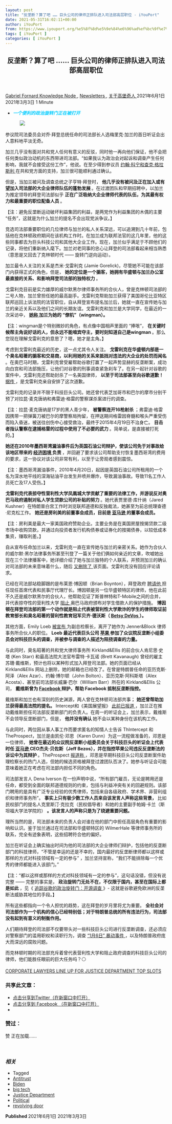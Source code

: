 ```yaml
---
layout: post
title: "反垄断？算了吧 …… 巨头公司的律师正排队进入司法部高层职位 - iYouPort"
date: 2021-05-31T16:02:11+00:00
author: iYouPort
from: https://www.iyouport.org/%e5%8f%8d%e5%9e%84%e6%96%ad%ef%bc%9f%e7%ae%97%e4%ba%86%e5%90%a7-%e5%b7%a8%e5%a4%b4%e5%85%ac%e5%8f%b8%e7%9a%84%e5%be%8b%e5%b8%88%e6%ad%a3%e6%8e%92%e9%98%9f%e8%bf%9b%e5%85%a5/
tags: [ iYouPort ]
categories: [ iYouPort ]
---
```


<article class="post-16165 post type-post status-publish format-standard has-post-thumbnail hentry category-knowledge-node category-newsletters category-57 tag-antitrust tag-biden tag-big-tech tag-justice-department tag-political tag-revolving-door" id="post-16165">
 <header class="entry-header">
  <h1 class="entry-title">
   反垄断？算了吧 …… 巨头公司的律师正排队进入司法部高层职位
  </h1>
 </header>
 <div class="entry-meta">
  <span class="byline">
   <a href="https://www.iyouport.org/author/gabrielfornard/" rel="author" title="由Gabriel Fornard发布">
    Gabriel Fornard
   </a>
  </span>
  <span class="cat-links">
   <a href="https://www.iyouport.org/category/knowledge-node/" rel="category tag">
    Knowledge Node
   </a>
   ,
   <a href="https://www.iyouport.org/category/newsletters/" rel="category tag">
    Newsletters
   </a>
   ,
   <a href="https://www.iyouport.org/category/%e5%85%b3%e4%ba%8e%e9%ab%98%e5%a0%a1%e5%a5%87%e4%ba%ba/" rel="category tag">
    关于高堡奇人
   </a>
  </span>
  <span class="published-on">
   <time class="entry-date published" datetime="2021-06-01T00:02:11+08:00">
    2021年6月1日
   </time>
   <time class="updated" datetime="2021-03-03T16:49:25+08:00">
    2021年3月3日
   </time>
  </span>
  <span class="word-count">
   1 Minute
  </span>
 </div>
 <div class="entry-content">
  <ul>
   <li class="graf graf--p">
    <span style="color: #00ccff;">
     <em>
      <strong>
       一个便利的政治旋转门正在被打开
      </strong>
     </em>
    </span>
   </li>
  </ul>
  <figure class="graf graf--figure">
   <img class="graf-image aligncenter jetpack-lazy-image" data-height="1300" data-image-id="0*QvAXeokuUTol50Uy" data-lazy-src="https://cdn-images-1.medium.com/max/1067/0*QvAXeokuUTol50Uy?is-pending-load=1" data-width="2600" src="https://cdn-images-1.medium.com/max/1067/0*QvAXeokuUTol50Uy" srcset="data:image/gif;base64,R0lGODlhAQABAIAAAAAAAP///yH5BAEAAAAALAAAAAABAAEAAAIBRAA7"/>
   <noscript>
    <img class="graf-image aligncenter" data-height="1300" data-image-id="0*QvAXeokuUTol50Uy" data-width="2600" src="https://cdn-images-1.medium.com/max/1067/0*QvAXeokuUTol50Uy"/>
   </noscript>
  </figure>
  <p class="graf graf--p">
   参议院司法委员会对乔·拜登总统任命的司法部长人选梅里克·加兰的首日听证会出人意料地平淡无奇。
  </p>
  <p class="graf graf--p">
   加兰几乎没有面对共和党人任何有意义的反驳，同时他一再向他们保证，他不会把任何类似政治动机的东西带进司法部。“如果我认为政治会对起诉和调查产生任何影响，我就不会接受这份工作”，他说。在至少得到参议员
   <a class="markup--anchor markup--p-anchor" data-href="https://twitter.com/bresreports/status/1363967021868810242" href="https://twitter.com/bresreports/status/1363967021868810242" rel="noopener" target="_blank">
    约翰·科宁和查克·格拉斯利
   </a>
   在共和党方面的支持，加兰很可能顺利通过确认。
  </p>
  <p class="graf graf--p">
   但是，当加兰被问及调查总统之子亨特·拜登时，
   <strong class="markup--strong markup--p-strong">
    他几乎没有被问及正在加入或有望加入司法部的大企业律师队伍的蓬勃发展
   </strong>
   。在过渡团队和早期招聘中，以加兰为推定领导的拜登司法部似乎
   <strong class="markup--strong markup--p-strong">
    正在广泛吸纳大企业律师代表的队伍，为其最有权力和最重要的职位配备人员
   </strong>
   。
  </p>
  <p class="graf graf--p">
   【注：避免反垄断运动破坏利益集团的利益，是两党作为利益集团的木偶的主要 “任务”，这就是为什么加兰的提名不会出现党派争议。】
  </p>
  <p class="graf graf--p">
   竞选司法部重要职位的几位律师与加兰的私人关系深远，可以追溯到几十年前，包括他在克林顿政府期间在该机构工作时。在加兰成为联邦法官的这几年里，他的这些同事都去为巨头科技公司和其他大企业工作。现在，加兰似乎满足于不顾他们的记录，将他们重新纳入麾下。加兰对老同事的忠心让拜登的司法部看起来相当熟悉（意思是又回去了克林顿时代 —— 旋转门逆向运动）。
  </p>
  <p class="graf graf--p">
   加兰最令人关注的关系是杰米·戈雷利克 (Jamie Gorelick)，尽管她不可能在该部门内获得正式的角色，但是，
   <strong class="markup--strong markup--p-strong">
    她的定位是一个掮客，她拥有华盛顿与加兰办公室最直接的关系、和影响拜登司法部的独特权力
   </strong>
   。
  </p>
  <p class="graf graf--p">
   戈雷利克目前是实力雄厚的威尔默黑尔律师事务所的合伙人，曾是克林顿司法部的二号人物，加兰曾担任她的最高副手。戈雷利克帮助加兰获得了美国哥伦比亚特区联邦巡回上诉法院的法官职位，自从拜登宣布提名加兰后，她就一直在宣传她与加兰的亲近关系以及他们之间的长期友谊。戈雷利克和加兰是大学同学，在最近的一次采访中，
   <a class="markup--anchor markup--p-anchor" data-href="https://www.lawfareblog.com/lawfare-podcast-jamie-gorelick-merrick-garland-and-justice-department-team" href="https://www.lawfareblog.com/lawfare-podcast-jamie-gorelick-merrick-garland-and-justice-department-team" rel="noopener" target="_blank">
    <strong class="markup--strong markup--p-strong">
     她称
    </strong>
   </a>
   <strong class="markup--strong markup--p-strong">
    加兰为她的 “僚机”（wingman）。
   </strong>
  </p>
  <p class="graf graf--p">
   【注：wingman是个特别微妙的角色，有点像中国相声里面的 “捧哏”，
   <strong class="markup--strong markup--p-strong">
    在关键时候帮主角说好话的人，但永远不能喧宾夺主，要时刻知道自己是wingman
   </strong>
   。那么您现在理解戈雷利克的意思了？嗯，她才是主角。】
  </p>
  <p class="graf graf--p">
   考虑到戈雷利克最近的历史，这一点尤其令人关注。
   <strong class="markup--strong markup--p-strong">
    戈雷利克在华盛顿内部是一个臭名昭著的掮客和交易商，以利用她的关系来抵挡对违法的大企业的处罚而闻名
   </strong>
   。在奥巴马时期，戈雷利克曾受雇帮助谷歌打赢了一起声势显赫的反垄断案，成功向白宫和司法部施压，让他们对谷歌的刑事调查紧急刹车了。在另一起针对谷歌的案件中，戈雷利克还帮助封杀了一名美国律师，
   <strong class="markup--strong markup--p-strong">
    以至于司法部甚至向谷歌道歉！
   </strong>
   <a class="markup--anchor markup--p-anchor" data-href="https://musictechpolicy.com/2016/08/09/how-google-took-over-the-justice-department-antitrust-division-renata-hesses-timeline/" href="https://musictechpolicy.com/2016/08/09/how-google-took-over-the-justice-department-antitrust-division-renata-hesses-timeline/" rel="noopener" target="_blank">
    据传
   </a>
   ，是戈雷利克亲自安排了这次道歉。
  </p>
  <p class="graf graf--p">
   戈雷利克的记录并不限于科技巨头公司。她还曾代表芝加哥市和巴尔的摩市分别干预了对拉昆·麦克唐纳和弗雷迪·格雷的警察谋杀案进行的调查。
  </p>
  <p class="graf graf--p">
   【注：拉昆·麦克唐纳是17岁的黑人青少年，
   <strong class="markup--strong markup--p-strong">
    被警察连开16枪射杀
   </strong>
   ；弗雷迪·格雷因携带一把弹簧刀被巴尔的摩警察局拘留，在押送期间格雷因脊髓和喉头严重受伤而陷入昏迷，被送往创伤中心接受救治，最终于2015年4月19日不治身亡。
   <strong class="markup--strong markup--p-strong">
    目击者指认警察在逮捕格雷的过程中使用了不必要的武力
   </strong>
   。简单说，是直接被打死的。】
  </p>
  <p class="graf graf--p">
   <strong class="markup--strong markup--p-strong">
    她还在2010年墨西哥湾漏油事件后为英国石油公司辩护，使该公司免于对事故给该地区带来的
   </strong>
   <a class="markup--anchor markup--p-anchor" data-href="https://www.wsj.com/articles/SB10001424052748704638504575319080942638278" href="https://www.wsj.com/articles/SB10001424052748704638504575319080942638278" rel="noopener" target="_blank">
    <strong class="markup--strong markup--p-strong">
     经济困境
    </strong>
   </a>
   <strong class="markup--strong markup--p-strong">
    负责
   </strong>
   ，并回避了要求该公司帮助支付恢复墨西哥湾的费用的要求，这一协议对该公司非常有利，以至于让旁观者感到震惊。
  </p>
  <p class="graf graf--p">
   【注：墨西哥湾漏油事件，2010年4月20日，起因是英国石油公司所租用的一个名为深水地平线的深海钻油平台发生井喷并爆炸，导致漏油事故。导致11名工作人员死亡及17人受伤。】
  </p>
  <p class="graf graf--p">
   <strong class="markup--strong markup--p-strong">
    戈雷利克代表掠夺性营利性大学凤凰城大学贡献了重要的法律工作，并游说反对奥巴马政府遏制对私人学生贷款公司的补贴的努力
   </strong>
   。她代表贾里德·库什纳（Jared Kushner）在特朗普白宫工作时浏览联邦道德和反独裁法，她甚至为前总统理查德·尼克松工作。
   <strong class="markup--strong markup--p-strong">
    她还是房利美的前董事会成员，目前是
   </strong>
   <a class="markup--anchor markup--p-anchor" data-href="https://www.iyouport.org/category/%e5%85%b3%e4%ba%8e%e8%b0%b7%e6%ad%8c/" href="https://www.iyouport.org/category/%e5%85%b3%e4%ba%8e%e8%b0%b7%e6%ad%8c/" rel="noopener" target="_blank">
    <strong class="markup--strong markup--p-strong">
     亚马逊
    </strong>
   </a>
   <strong class="markup--strong markup--p-strong">
    的董事会成员。
   </strong>
  </p>
  <p class="graf graf--p">
   【注：房利美是最大一家美国政府赞助企业。主要业务是在美国房屋按揭贷款二级市场中收购贷款，并通过向投资者发行机构债券或证券化的按揭债券，以较低成本集资，赚取利差。】
  </p>
  <p class="graf graf--p">
   自从宣布任命加兰以来，戈雷利克一直在宣传她与加兰的亲密关系。她作为合伙人的威尔默·黑尔法律事务所甚至刊登了一篇关于他们俩如何亲近的文章，吹嘘她出现在三个法律播客中，她详细介绍了她与加兰独特的个人联系，并预测加兰的确认对司法部的未来意味着什么，随后
   <a class="markup--anchor markup--p-anchor" data-href="https://www.wilmerhale.com/en/insights/news/20210129-jamie-gorelick-discusses-her-long-ties-to-merrick-garland-and-dojs-future" href="https://www.wilmerhale.com/en/insights/news/20210129-jamie-gorelick-discusses-her-long-ties-to-merrick-garland-and-dojs-future" rel="noopener" target="_blank">
    又删除了
   </a>
   该页面。戈雷利克没有回应评论请求。
  </p>
  <p class="graf graf--p">
   已经在司法部站稳脚跟的是布莱恩·博因顿（Brian Boynton），拜登政府
   <a class="markup--anchor markup--p-anchor" data-href="https://www.republicreport.org/2021/biden-justice-dept-hires-for-profit-college-lawyer-and-hes-defending-betsy-devos/" href="https://www.republicreport.org/2021/biden-justice-dept-hires-for-profit-college-lawyer-and-hes-defending-betsy-devos/" rel="noopener" target="_blank">
    聘请他
   </a>
   担任现任首席代表和民事厅代理厅长。博因顿是另一位华盛顿特区的律师，他在此前不久还是威尔默黑尔的合伙人，他帮助见证了斯普林特和T-Mobile之间的合并，并代表掠夺性的营利性大学
   <a class="markup--anchor markup--p-anchor" data-href="https://www.republicreport.org/2021/biden-justice-dept-hires-for-profit-college-lawyer-and-hes-defending-betsy-devos/" href="https://www.republicreport.org/2021/biden-justice-dept-hires-for-profit-college-lawyer-and-hes-defending-betsy-devos/" rel="noopener" target="_blank">
    阻止
   </a>
   奥巴马政府颁布对学生借款人的保护措施。
   <strong class="markup--strong markup--p-strong">
    博因顿在拜登司法部的第一个动作就是阻止代表被营利性大学欺诈的学生的律师取证前教育部长和臭名昭著的营利性教育冠军贝齐·德沃斯（
   </strong>
   <a class="markup--anchor markup--p-anchor" data-href="https://www.republicreport.org/2021/goodbye-betsy-devos-who-treated-struggling-students-as-con-artists/" href="https://www.republicreport.org/2021/goodbye-betsy-devos-who-treated-struggling-students-as-con-artists/" rel="noopener" target="_blank">
    <strong class="markup--strong markup--p-strong">
     Betsy DeVos
    </strong>
   </a>
   <strong class="markup--strong markup--p-strong">
    ）。
   </strong>
  </p>
  <p class="graf graf--p">
   其他方面，Emily Loeb
   <a class="markup--anchor markup--p-anchor" data-href="https://jenner.com/library/press_releases/20637" href="https://jenner.com/library/press_releases/20637" rel="noopener" target="_blank">
    被宣布
   </a>
   为副总检察长，离开了她作为 Jenner&amp;Block 律师事务所合伙人的职位。
   <strong class="markup--strong markup--p-strong">
    Loeb 最近代表巨头公司
   </strong>
   <a class="markup--anchor markup--p-anchor" data-href="https://www.iyouport.org/category/%e5%85%b3%e4%ba%8e%e8%8b%b9%e6%9e%9c%e3%80%81%e5%be%ae%e8%bd%af%e5%92%8ctwitter/" href="https://www.iyouport.org/category/%e5%85%b3%e4%ba%8e%e8%8b%b9%e6%9e%9c%e3%80%81%e5%be%ae%e8%bd%af%e5%92%8ctwitter/" rel="noopener" target="_blank">
    <strong class="markup--strong markup--p-strong">
     苹果
    </strong>
   </a>
   <strong class="markup--strong markup--p-strong">
    参加了众议院反垄断小组委员会对科技巨头的调查，并被参与调查的人描述为阻挠调查的力量。
   </strong>
  </p>
  <p class="graf graf--p">
   与此同时，臭名昭著的共和党大律师事务所 Kirkland&amp;Ellis 的前合伙人肯尼思·史塔 (Ken Starr) 和最高法院大法官布雷特·卡瓦诺 (Brett Kavanaugh) 曾经的雇主苏珊·戴维斯，预计也将以某种形式加入拜登司法部。她的页面已经从 Kirkland&amp;Ellis 网站上删除，她的邮箱也已经改了。在曾是特朗普任命的亚历克斯·阿泽（Alex Azar）、约翰·博尔顿（John Bolton）、亚历克斯·阿科斯塔（Alex Acosta）、甚至前司法部长威廉·巴尔（William Barr）所在的 Kirkland&amp;Ellis 公司，
   <strong class="markup--strong markup--p-strong">
    戴维斯曾为
   </strong>
   <a class="markup--anchor markup--p-anchor" data-href="https://www.iyouport.org/category/%e5%85%b3%e4%ba%8e-facebook/" href="https://www.iyouport.org/category/%e5%85%b3%e4%ba%8e-facebook/" rel="noopener" target="_blank">
    <strong class="markup--strong markup--p-strong">
     Facebook
    </strong>
   </a>
   <strong class="markup--strong markup--p-strong">
    辩护，帮助 Facebook 抵制反垄断指控。
   </strong>
  </p>
  <p class="graf graf--p">
   戴维斯和加兰也有深刻的历史渊源，两人曾在克林顿司法部共事；
   <strong class="markup--strong markup--p-strong">
    她还曾帮助加兰获得最高法院的提名。
   </strong>
   Intercept和《美国展望报》
   <a class="markup--anchor markup--p-anchor" data-href="https://prospect.org/cabinet-watch/merrick-garland-wants-former-facebook-lawyer-to-top-antitrust-division-susan-davies/" href="https://prospect.org/cabinet-watch/merrick-garland-wants-former-facebook-lawyer-to-top-antitrust-division-susan-davies/" rel="noopener" target="_blank">
    此前已报道
   </a>
   ，加兰正在推动戴维斯担任司法部反垄断部门的负责人。在周一的听证会上，加兰表示，戴维斯不会领导反垄断部门，但是，
   <strong class="markup--strong markup--p-strong">
    他并没有确认
   </strong>
   她不会以某种身份在该机构工作。
  </p>
  <p class="graf graf--p">
   与此同时，两位因从事人事工作而要求匿名的知情人士告诉 ThIntercept 和 TheProspect，加兰是由凯伦·邓恩（Karen Dunn）为这一流程做准备的，邓恩是一位律师，
   <strong class="markup--strong markup--p-strong">
    她曾在最近的众议院反垄断小组委员会关于科技巨头的听证会上代表时任
   </strong>
   <a class="markup--anchor markup--p-anchor" data-href="https://www.iyouport.org/category/%e5%85%b3%e4%ba%8e%e8%b0%b7%e6%ad%8c/" href="https://www.iyouport.org/category/%e5%85%b3%e4%ba%8e%e8%b0%b7%e6%ad%8c/" rel="noopener" target="_blank">
    <strong class="markup--strong markup--p-strong">
     亚马逊
    </strong>
   </a>
   <strong class="markup--strong markup--p-strong">
    CEO杰夫·贝佐斯（Jeff Bezos），并在指控苹果公司违反反垄断法的诉讼中为其辩护
   </strong>
   。TheProspect
   <a class="markup--anchor markup--p-anchor" data-href="https://prospect.org/power/bright-spot-amid-biden-middle-of-the-road-approach-antitrust/" href="https://prospect.org/power/bright-spot-amid-biden-middle-of-the-road-approach-antitrust/" rel="noopener" target="_blank">
    报道称
   </a>
   ，邓恩是早期科技巨头公司反垄断案件助理检察长的热门人选，但她的候选资格被拜登过渡团队否决了。她参与听证会可能意味着她正在考虑在司法部内担任不同的角色。
  </p>
  <p class="graf graf--p">
   司法部发言人 Dena Iverson 在一份声明中说，“所有部门雇员，无论是聘用还是任命，都受到全面的联邦道德规则的约束，包括与利益冲突有关的回避规则。该部门聘用的是具有广泛专业经验的优秀律师，包括来自各级政府、学术界、非营利组织和律师事务所”。
   <strong class="markup--strong markup--p-strong">
    事实上只有极少数工作人员来自该发言人声称这些背景，
   </strong>
   比如民权部门的提名人克里斯汀·克拉克（民权倡导者）和她的主要副手帕姆·卡兰（斯坦福大学法学院的）
   <strong class="markup--strong markup--p-strong">
    。该发言人的声称只是为了绕避重要问题。
   </strong>
  </p>
  <p class="graf graf--p">
   理所当然的是，司法部未来的负责人会对谁在他的部门中担任高层角色有重要的影响和认识。鉴于加兰通过在司法部和华盛顿特区的 WilmerHale 等律师事务所的联系，完全有迹象表明，这些招聘符合他的偏好。
  </p>
  <p class="graf graf--p">
   加兰在听证会上确实抽出时间为他的司法部的大企业律师们辩护，包括他的反垄断部门的科技律师，“不管是幸运的还是不幸的，国内最好的反垄断律师都以这样或那样的方式对科技领域有一定的参与” ，加兰坚持宣称，“我们不能排除每一个优秀的律师都能进入该部门。”
  </p>
  <p class="graf graf--p">
   【注：“都以这样或那样的方式对科技领域有一定的参与”，这句话没错，但没有说完整 —— 完整的事实是，
   <strong class="markup--strong markup--p-strong">
    政治旋转门无处不在，不仅限于国内，甚至在国际上都是如此
   </strong>
   ，见《
   <a class="markup--anchor markup--p-anchor" data-href="https://www.iyouport.org/%e8%bf%bd%e8%b8%aa%e8%b0%b7%e6%ad%8c%e7%9a%84%e6%94%bf%e6%b2%bb%e6%97%8b%e8%bd%ac%e9%97%a8%ef%bc%9a%e5%bc%80%e6%ba%90%e8%b0%83%e6%9f%a5/" href="https://www.iyouport.org/%e8%bf%bd%e8%b8%aa%e8%b0%b7%e6%ad%8c%e7%9a%84%e6%94%bf%e6%b2%bb%e6%97%8b%e8%bd%ac%e9%97%a8%ef%bc%9a%e5%bc%80%e6%ba%90%e8%b0%83%e6%9f%a5/" rel="noopener" target="_blank">
    追踪谷歌的政治旋转门：开源调查
   </a>
   》- 这就是谷歌避免欧洲的反垄断法威胁其地位的手段。】
  </p>
  <p class="graf graf--p">
   所有这些都指向一个令人担忧的趋势，这在拜登的岁月里将尤为重要。
   <strong class="markup--strong markup--p-strong">
    全社会对司法部作为一个机构的信心已经特别低；对于特朗普总统的所有违法行为，司法部没有起到有意义的制衡作用。
   </strong>
  </p>
  <p class="graf graf--p">
   人们期待拜登的司法部不仅要带头对一些科技巨头公司进行反垄断调查，还必须应对警察部门的滥用职权和渎职行为，调查
   <a class="markup--anchor markup--p-anchor" data-href="https://www.iyouport.org/2021%e5%bc%80%e9%97%a8%e8%a7%81%e8%a1%80%ef%bc%9a%e5%9e%84%e6%96%ad%e6%9d%83%e5%8a%9b%e7%9a%84%e7%81%be%e9%9a%be%e5%92%8c%e7%9b%b4%e6%8e%a5%e8%a1%8c%e5%8a%a8%e7%9a%84%e8%bf%ab%e5%9c%a8%e7%9c%89/" href="https://www.iyouport.org/2021%e5%bc%80%e9%97%a8%e8%a7%81%e8%a1%80%ef%bc%9a%e5%9e%84%e6%96%ad%e6%9d%83%e5%8a%9b%e7%9a%84%e7%81%be%e9%9a%be%e5%92%8c%e7%9b%b4%e6%8e%a5%e8%a1%8c%e5%8a%a8%e7%9a%84%e8%bf%ab%e5%9c%a8%e7%9c%89/" rel="noopener" target="_blank">
    “1月6日” 暴动事件
   </a>
   ，以及特朗普政府庞大而深远的腐败问题。
  </p>
  <p class="graf graf--p">
   而克林顿时期的司法部充斥着曾代表营利性大学和阻止政府调查的科技巨头公司的律师，他们能胜任眼前的巨大任务吗？⚪️
  </p>
  <p class="graf graf--p">
   <a class="markup--anchor markup--p-anchor" data-href="https://theintercept.com/2021/02/23/merrick-garland-justice-department-corporate-lawyers/?utm_medium=email&amp;utm_source=The%20Intercept%20Newsletter" href="https://theintercept.com/2021/02/23/merrick-garland-justice-department-corporate-lawyers/?utm_medium=email&amp;utm_source=The%20Intercept%20Newsletter" rel="noopener" target="_blank">
    CORPORATE LAWYERS LINE UP FOR JUSTICE DEPARTMENT TOP SLOTS
   </a>
  </p>
  <div id="atatags-1611829871-60b5b3bfda45c">
  </div>
  <div class="sharedaddy sd-sharing-enabled">
   <div class="robots-nocontent sd-block sd-social sd-social-icon sd-sharing">
    <h3 class="sd-title">
     共享此文章：
    </h3>
    <div class="sd-content">
     <ul>
      <li class="share-twitter">
       <a class="share-twitter sd-button share-icon no-text" data-shared="sharing-twitter-16165" href="https://www.iyouport.org/%e5%8f%8d%e5%9e%84%e6%96%ad%ef%bc%9f%e7%ae%97%e4%ba%86%e5%90%a7-%e5%b7%a8%e5%a4%b4%e5%85%ac%e5%8f%b8%e7%9a%84%e5%be%8b%e5%b8%88%e6%ad%a3%e6%8e%92%e9%98%9f%e8%bf%9b%e5%85%a5/?share=twitter" rel="nofollow noopener noreferrer" target="_blank" title="点击分享到Twitter">
        <span>
        </span>
        <span class="sharing-screen-reader-text">
         点击分享到Twitter（在新窗口中打开）
        </span>
       </a>
      </li>
      <li class="share-facebook">
       <a class="share-facebook sd-button share-icon no-text" data-shared="sharing-facebook-16165" href="https://www.iyouport.org/%e5%8f%8d%e5%9e%84%e6%96%ad%ef%bc%9f%e7%ae%97%e4%ba%86%e5%90%a7-%e5%b7%a8%e5%a4%b4%e5%85%ac%e5%8f%b8%e7%9a%84%e5%be%8b%e5%b8%88%e6%ad%a3%e6%8e%92%e9%98%9f%e8%bf%9b%e5%85%a5/?share=facebook" rel="nofollow noopener noreferrer" target="_blank" title="点击分享到 Facebook ">
        <span>
        </span>
        <span class="sharing-screen-reader-text">
         点击分享到 Facebook （在新窗口中打开）
        </span>
       </a>
      </li>
      <li class="share-end">
      </li>
     </ul>
    </div>
   </div>
  </div>
  <div class="sharedaddy sd-block sd-like jetpack-likes-widget-wrapper jetpack-likes-widget-unloaded" data-name="like-post-frame-161182987-16165-60b5b3bfdaa88" data-src="https://widgets.wp.com/likes/#blog_id=161182987&amp;post_id=16165&amp;origin=www.iyouport.org&amp;obj_id=161182987-16165-60b5b3bfdaa88" id="like-post-wrapper-161182987-16165-60b5b3bfdaa88">
   <h3 class="sd-title">
    赞过：
   </h3>
   <div class="likes-widget-placeholder post-likes-widget-placeholder" style="height: 55px;">
    <span class="button">
     <span>
      赞
     </span>
    </span>
    <span class="loading">
     正在加载……
    </span>
   </div>
   <span class="sd-text-color">
   </span>
   <a class="sd-link-color">
   </a>
  </div>
  <div class="jp-relatedposts" id="jp-relatedposts">
   <h3 class="jp-relatedposts-headline">
    <em>
     相关
    </em>
   </h3>
  </div>
 </div>
 <div class="entry-footer">
  <ul class="post-tags light-text">
   <li>
    Tagged
   </li>
   <li>
    <a href="https://www.iyouport.org/tag/antitrust/" rel="tag">
     Antitrust
    </a>
   </li>
   <li>
    <a href="https://www.iyouport.org/tag/biden/" rel="tag">
     Biden
    </a>
   </li>
   <li>
    <a href="https://www.iyouport.org/tag/big-tech/" rel="tag">
     big tech
    </a>
   </li>
   <li>
    <a href="https://www.iyouport.org/tag/justice-department/" rel="tag">
     Justice Department
    </a>
   </li>
   <li>
    <a href="https://www.iyouport.org/tag/political/" rel="tag">
     Political
    </a>
   </li>
   <li>
    <a href="https://www.iyouport.org/tag/revolving-door/" rel="tag">
     revolving door
    </a>
   </li>
  </ul>
 </div>
 <div class="entry-author-wrapper">
  <div class="site-posted-on">
   <strong>
    Published
   </strong>
   <time class="entry-date published" datetime="2021-06-01T00:02:11+08:00">
    2021年6月1日
   </time>
   <time class="updated" datetime="2021-03-03T16:49:25+08:00">
    2021年3月3日
   </time>
  </div>
 </div>
</article>

